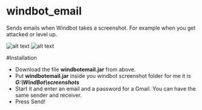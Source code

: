 # windbot_email
Sends emails when Windbot takes a screenshot. For example when you get attacked or level up.

![alt text](http://i.imgur.com/vTIVqHD.png "Before pressing the button.")
![alt text](http://i.imgur.com/tJ4Bma5.png "After pressing the button.")

#Installation
* Download the file **windbotemail.jar** from above.
* Put **windbotemail.jar** inside you windbot screenshot folder for me it is **_G:\WindBot\screenshots_**
* Start it and enter an email and a password for a Gmail. You can have the same sender and receiver.
* Press Send!
